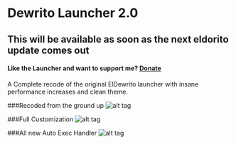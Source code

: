 # Dewrito Launcher 2.0

## This will be available as soon as the next eldorito update comes out

#### Like the Launcher and want to support me? [Donate](https://www.paypal.com/cgi-bin/webscr?cmd=_donations&business=6LJCPCQ3KLQ28&lc=US&item_name=FishPhd%20Github&currency_code=USD&bn=PP%2dDonationsBF%3abtn_donate_LG%2egif%3aNonHosted)

A Complete recode of the original ElDewrito launcher with insane performance increases and clean theme.

###Recoded from the ground up
![alt tag](http://i.imgur.com/ldjJkag.png)

###Full Customization
![alt tag](http://i.imgur.com/hmy6ANq.png)

###All new Auto Exec Handler
![alt tag](http://i.imgur.com/sCaIQpx.png)





